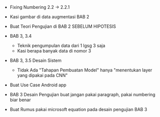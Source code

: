 - Fixing Numbering 2.2 -> 2.2.1
- Kasi gambar di data augmentasi BAB 2
- Buat Teori Pengujian di BAB 2 SEBELUM HIPOTESIS

- BAB 3, 3.4
	- Teknik pengumpulan data dari 1 lgsg 3 saja
	- Kasi berapa banyak data di nomor 3

- BAB 3, 3.5 Desain Sistem
	- Tidak Ada "Tahapan Pembuatan Model" hanya "menentukan layer yang dipakai pada CNN"


- Buat Use Case Android app

- BAB 3 Desain Pengujian buat jangan pakai paragraph, pakai numbering biar benar
- Buat Rumus pakai microsoft equation pada desain pengujian BAB 3
